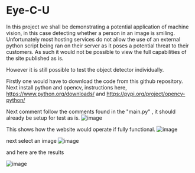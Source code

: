# Eye-C-U
In this project we shall be demonstrating a potential application of machine vision, in this case detecting whether a person in an image is smiling. Unfortunately most hosting services do not allow the use of an external python script being ran on their server as it poses a potential threat to their customers. As such it would not be possible to view the full capabilities of the site published as is. 

However it is still possible to test the object detector individually. 

Firstly one would have to download the code from this github repository. 
Next install python and opencv, instructions here, https://www.python.org/downloads/ and https://pypi.org/project/opencv-python/

Next comment follow the comments found in the "main.py"
, it should already be setup for test as is. 
![image](https://user-images.githubusercontent.com/91120304/163655031-30aafc2a-08aa-4ab6-b6a0-09926e557af6.png)




This shows how the website would operate if fully functional. 
![image](https://user-images.githubusercontent.com/91120304/163654405-3e615513-8ec2-41af-8fbc-96e2b5c9f614.png)



 next select an image
![image](https://user-images.githubusercontent.com/91120304/163654434-3eeafa79-dd64-4996-8656-c9d4f13bd7af.png)


 and here are the results
 
![image](https://user-images.githubusercontent.com/91120304/163654454-8656b4a0-b2bb-4ace-9f01-1452fee5839e.png)

